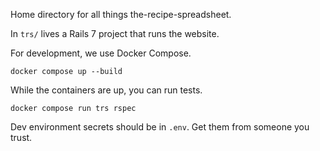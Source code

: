 Home directory for all things the-recipe-spreadsheet.

In `trs/` lives a Rails 7 project that runs the website.

For development, we use Docker Compose. 

`docker compose up --build`

While the containers are up, you can run tests.

`docker compose run trs rspec`

Dev environment secrets should be in `.env`. Get them from someone you trust.

